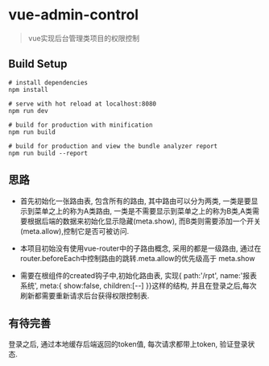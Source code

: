 # vue-admin-control

> vue实现后台管理类项目的权限控制

## Build Setup

``` 
# install dependencies
npm install

# serve with hot reload at localhost:8080
npm run dev

# build for production with minification
npm run build

# build for production and view the bundle analyzer report
npm run build --report
```

## 思路

*   首先初始化一张路由表, 包含所有的路由, 其中路由可以分为两类, 一类是要显示到菜单之上的称为A类路由, 一类是不需要显示到菜单之上的称为B类,A类需要根据后端的数据来初始化显示隐藏(meta.show), 而B类则需要添加一个开关(meta.allow),控制它是否可被访问.

*   本项目初始没有使用vue-router中的子路由概念, 采用的都是一级路由, 通过在router.beforeEach中控制路由的跳转.meta.allow的优先级高于
meta.show

*   需要在根组件的created钩子中,初始化路由表, 实现{ path:'/rpt', name:'报表系统', meta:{ show:false, children:[--] }}这样的结构,
并且在登录之后,每次刷新都需要重新请求后台获得权限控制表.

## 有待完善

登录之后, 通过本地缓存后端返回的token值, 每次请求都带上token, 验证登录状态.
